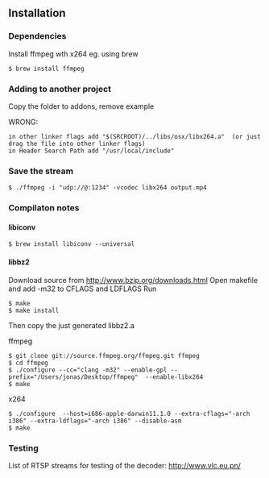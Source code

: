 
## Installation

### Dependencies

Install ffmpeg wth x264 eg. using brew  

	$ brew install ffmpeg

### Adding to another project
Copy the folder to addons, remove example

WRONG:

	in other linker flags add "$(SRCROOT)/../libs/osx/libx264.a"  (or just drag the file into other linker flags)
	in Header Search Path add "/usr/local/include"	


### Save the stream

	$ ./ffmpeg -i "udp://@:1234" -vcodec libx264 output.mp4 


### Compilaton notes

#### libiconv

    $ brew install libiconv --universal
	
#### libbz2

Download source from http://www.bzip.org/downloads.html
Open makefile and add -m32 to CFLAGS and LDFLAGS
Run 

	$ make
	$ make install
	
Then copy the just generated libbz2.a

ffmpeg

	$ git clone git://source.ffmpeg.org/ffmpeg.git ffmpeg
	$ cd ffmpeg
	$ ./configure --cc="clang -m32" --enable-gpl --prefix="/Users/jonas/Desktop/ffmpeg"  --enable-libx264 
	$ make

x264

	$ ./configure  --host=i686-apple-darwin11.1.0 --extra-cflags="-arch i386" --extra-ldflags="-arch i386" --disable-asm
	$ make

### Testing
List of RTSP streams for testing of the decoder: http://www.vlc.eu.pn/

